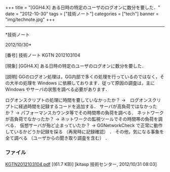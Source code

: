 ﻿+++
title = "[GGH4.X] ある日時の特定のユーザのログオンに数分を要した．"
date = "2012-10-30"
tags = ["技術ノート"]
categories = ["tech"]
banner = "img/technote.jpg"
+++

-----------------------------------------------------------------------------------------------------------------------------

*技術ノート

2012/10/30*


[番号]
技術ノート KGTN 2012103104

[現象]
[GGH4.X] ある日時の特定のユーザのログオンに数分を要した．

[説明]
GGのログオン処理は，GG内部で多くの処理を行っているのではなく，その大半の処理を
Windows に依頼しております．従って原因の調査は，主に Windows
やサーバの状態を調べる必要があります．

ログオンスクリプトの処理に時間を要していなかったか？
→　ログオンスクリプトに経過時間を記録するコードを追加する．
サーバが高負荷ではなかったか？
→ パフォーマンスカウンタ等でその時間帯の負荷を調べる．
ネットワークが高負荷でなかったか？
→ ネットワークの監視ツールでその時間帯の負荷を調べる．
仮想サーバが殆ど止まっていたか？
→ GGNetworkCheck で正常に動作しているかどうか記録を採る
（再発時に記録確認） ．
その他，気になる事象を全て調べる （ユーザからの聞き取り調査を含む） ．


### ファイル

 
 


[KGTN2012103104.pdf](http://techreport.kitasp.net/attachments/download/1068/KGTN2012103104.pdf)
 [(61.7 KB)] [kitasp 技術センター, 2012/10/31
08:03]


 


 

